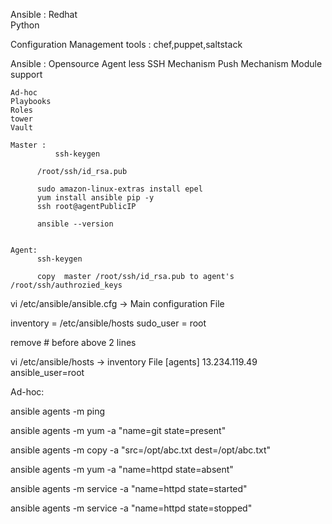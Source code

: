 Ansible : Redhat  
		  Python

Configuration Management tools : chef,puppet,saltstack

Ansible : Opensource 
          Agent less
		  SSH Mechanism
		  Push Mechanism
		  Module support
		  
		  
	Ad-hoc
	Playbooks
	Roles
	tower
	Vault
	
	Master :
	     	  ssh-keygen
       
		  /root/ssh/id_rsa.pub
		  
		  sudo amazon-linux-extras install epel
		  yum install ansible pip -y
		  ssh root@agentPublicIP
		  
		  ansible --version
		  
		  
	Agent:
 	      ssh-keygen
	
	      copy  master /root/ssh/id_rsa.pub to agent's /root/ssh/authrozied_keys
		  
vi /etc/ansible/ansible.cfg  -> Main configuration File

inventory      = /etc/ansible/hosts
sudo_user      = root

remove # before above 2 lines


vi /etc/ansible/hosts  -> inventory File
[agents]
13.234.119.49 ansible_user=root


Ad-hoc:

ansible agents -m ping

ansible agents -m yum -a "name=git state=present"

ansible agents -m copy -a "src=/opt/abc.txt dest=/opt/abc.txt"

ansible agents -m yum -a "name=httpd state=absent"

ansible agents -m service -a "name=httpd state=started"

ansible agents -m service -a "name=httpd state=stopped"
